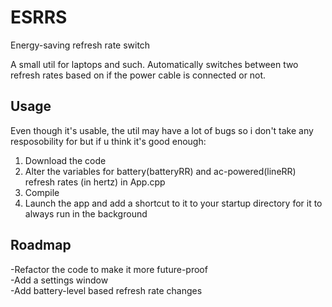 # ESRRS
Energy-saving refresh rate switch

A small util for laptops and such. Automatically switches between two refresh rates based on if the power cable is connected or not.

## Usage
Even though it's usable, the util may have a lot of bugs so i don't take any resposobility for but if u think it's good enough:  
1. Download the code  
2. Alter the variables for battery(batteryRR) and ac-powered(lineRR) refresh rates (in hertz) in App.cpp
3. Compile
4. Launch the app and add a shortcut to it to your startup directory for it to always run in the background

## Roadmap
-Refactor the code to make it more future-proof  
-Add a settings window  
-Add battery-level based refresh rate changes
